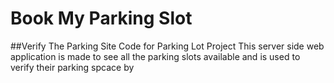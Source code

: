 # Book My Parking Slot
##Verify The Parking Site
Code for Parking Lot Project
This server side web application is made to see all the parking slots available and is used to verify their parking spcace by 
